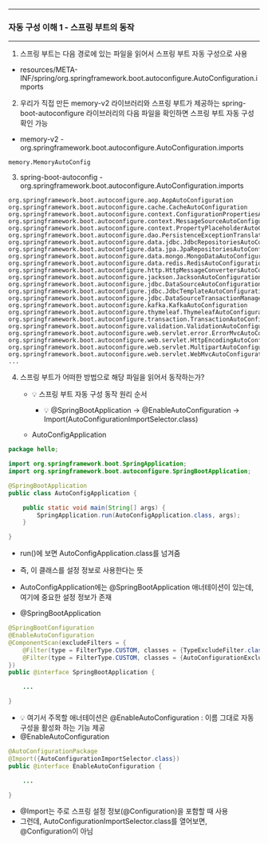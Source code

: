 -----
### 자동 구성 이해 1 - 스프링 부트의 동작
-----
1. 스프링 부트는 다음 경로에 있는 파일을 읽어서 스프링 부트 자동 구성으로 사용
  - resources/META-INF/spring/org.springframework.boot.autoconfigure.AutoConfiguration.imports

2. 우리가 직접 만든 memory-v2 라이브러리와 스프링 부트가 제공하는 spring-boot-autoconfigure 라이브러리의 다음 파일을 확인하면 스프링 부트 자동 구성 확인 가능
  - memory-v2 - org.springframework.boot.autoconfigure.AutoConfiguration.imports
```
memory.MemoryAutoConfig
```

3. spring-boot-autoconfig - org.springframework.boot.autoconfigure.AutoConfiguration.imports
```
org.springframework.boot.autoconfigure.aop.AopAutoConfiguration
org.springframework.boot.autoconfigure.cache.CacheAutoConfiguration
org.springframework.boot.autoconfigure.context.ConfigurationPropertiesAutoConfiguration
org.springframework.boot.autoconfigure.context.MessageSourceAutoConfiguration
org.springframework.boot.autoconfigure.context.PropertyPlaceholderAutoConfiguration
org.springframework.boot.autoconfigure.dao.PersistenceExceptionTranslationAutoConfiguration
org.springframework.boot.autoconfigure.data.jdbc.JdbcRepositoriesAutoConfiguration
org.springframework.boot.autoconfigure.data.jpa.JpaRepositoriesAutoConfiguration
org.springframework.boot.autoconfigure.data.mongo.MongoDataAutoConfiguration
org.springframework.boot.autoconfigure.data.redis.RedisAutoConfiguration
org.springframework.boot.autoconfigure.http.HttpMessageConvertersAutoConfiguration
org.springframework.boot.autoconfigure.jackson.JacksonAutoConfiguration
org.springframework.boot.autoconfigure.jdbc.DataSourceAutoConfiguration
org.springframework.boot.autoconfigure.jdbc.JdbcTemplateAutoConfiguration
org.springframework.boot.autoconfigure.jdbc.DataSourceTransactionManagerAutoConfiguration
org.springframework.boot.autoconfigure.kafka.KafkaAutoConfiguration
org.springframework.boot.autoconfigure.thymeleaf.ThymeleafAutoConfiguration
org.springframework.boot.autoconfigure.transaction.TransactionAutoConfiguration
org.springframework.boot.autoconfigure.validation.ValidationAutoConfiguration
org.springframework.boot.autoconfigure.web.servlet.error.ErrorMvcAutoConfiguration
org.springframework.boot.autoconfigure.web.servlet.HttpEncodingAutoConfiguration
org.springframework.boot.autoconfigure.web.servlet.MultipartAutoConfiguration
org.springframework.boot.autoconfigure.web.servlet.WebMvcAutoConfiguration
...
```

4. 스프링 부트가 어떠한 방법으로 해당 파일을 읽어서 동작하는가?
   - 💡 스프링 부트 자동 구성 동작 원리 순서
     + 💡 @SpringBootApplication → @EnableAutoConfiguration → Import(AutoConfigurationImportSelector.class)

   - AutoConfigApplication
```java
package hello;

import org.springframework.boot.SpringApplication;
import org.springframework.boot.autoconfigure.SpringBootApplication;

@SpringBootApplication
public class AutoConfigApplication {

    public static void main(String[] args) {
        SpringApplication.run(AutoConfigApplication.class, args);
    }

}
```
  - run()에 보면 AutoConfigApplication.class를 넘겨줌
  - 즉, 이 클래스를 설정 정보로 사용한다는 뜻
  - AutoConfigApplication에는 @SpringBootApplication 애너테이션이 있는데, 여기에 중요한 설정 정보가 존재

  - @SpringBootApplication
```java
@SpringBootConfiguration
@EnableAutoConfiguration
@ComponentScan(excludeFilters = {
    @Filter(type = FilterType.CUSTOM, classes = {TypeExcludeFilter.class}),
    @Filter(type = FilterType.CUSTOM, classes = {AutoConfigurationExcludeFilter.class})
})
public @interface SpringBootApplication {

    ...

}
```
  - 💡 여기서 주목할 애너테이션은 @EnableAutoConfiguration : 이름 그대로 자동 구성을 활성화 하는 기능 제공
  - @EnableAutoConfiguration
```java
@AutoConfigurationPackage
@Import({AutoConfigurationImportSelector.class})
public @interface EnableAutoConfiguration {

    ...

}
```
  - @Import는 주로 스프링 설정 정보(@Configuration)을 포함할 때 사용
  - 그런데, AutoConfigurationImportSelector.class를 열어보면, @Configuration이 아님
